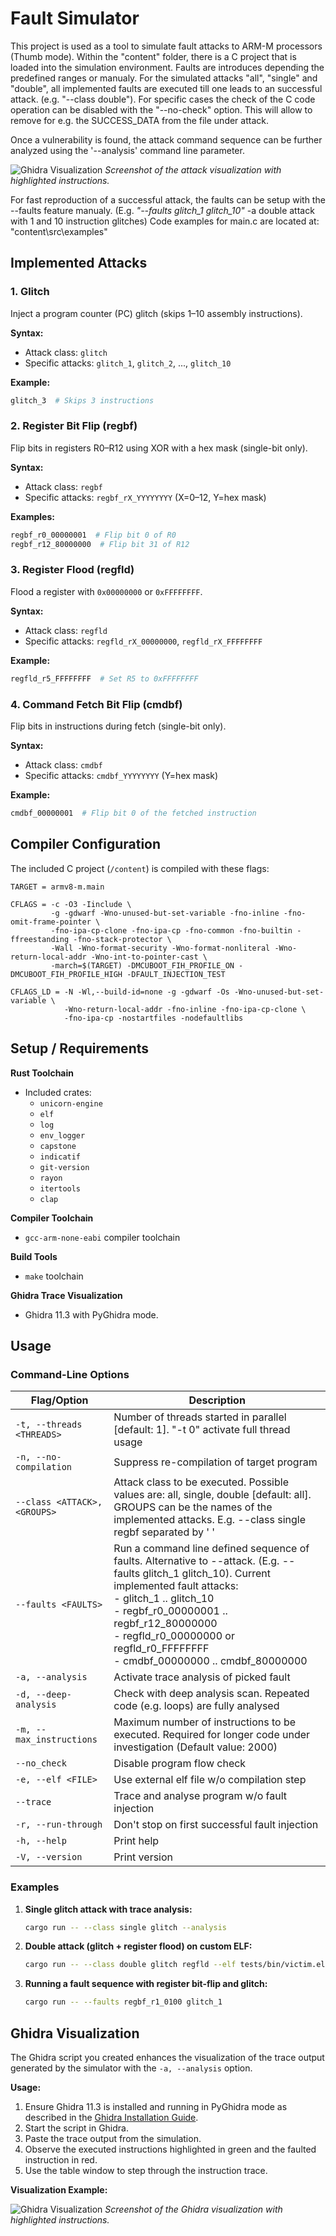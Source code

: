 # Fault Simulator
This project is used as a tool to simulate fault attacks to ARM-M processors (Thumb mode).
Within the "content" folder, there is a C project that is loaded into the simulation environment.
Faults are introduces depending the predefined ranges or manualy. For the simulated attacks "all", "single" and "double", all implemented faults are executed till one leads to an successful attack.
(e.g. "--class double"). For specific cases the check of the C code operation can be disabled with the "--no-check" option. This will allow to remove for e.g. the SUCCESS_DATA from the file under attack.

Once a vulnerability is found, the attack command sequence can be further analyzed using the '--analysis' command line parameter.

![Ghidra Visualization](assets/fault_listing.png)
*Screenshot of the attack visualization with highlighted instructions.*

For fast reproduction of a successful attack, the faults can be setup with the --faults feature manualy.
(E.g. *"--faults glitch_1 glitch_10"* -a double attack with 1 and 10 instruction glitches)
Code examples for main.c are located at: "content\src\examples"

## Implemented Attacks

### 1. Glitch
Inject a program counter (PC) glitch (skips 1–10 assembly instructions).

**Syntax:**
- Attack class: `glitch`
- Specific attacks: `glitch_1`, `glitch_2`, ..., `glitch_10`

**Example:**
```bash
glitch_3  # Skips 3 instructions
```

### 2. Register Bit Flip (regbf)
Flip bits in registers R0–R12 using XOR with a hex mask (single-bit only).

**Syntax:**
- Attack class: `regbf`
- Specific attacks: `regbf_rX_YYYYYYYY` (X=0–12, Y=hex mask)

**Examples:**
```bash
regbf_r0_00000001  # Flip bit 0 of R0
regbf_r12_80000000  # Flip bit 31 of R12
```

### 3. Register Flood (regfld)
Flood a register with `0x00000000` or `0xFFFFFFFF`.

**Syntax:**
- Attack class: `regfld`
- Specific attacks: `regfld_rX_00000000`, `regfld_rX_FFFFFFFF`

**Example:**
```bash
regfld_r5_FFFFFFFF  # Set R5 to 0xFFFFFFFF
```

### 4. Command Fetch Bit Flip (cmdbf)
Flip bits in instructions during fetch (single-bit only).

**Syntax:**
- Attack class: `cmdbf`
- Specific attacks: `cmdbf_YYYYYYYY` (Y=hex mask)

**Example:**
```bash
cmdbf_00000001  # Flip bit 0 of the fetched instruction
```

## Compiler Configuration

The included C project (`/content`) is compiled with these flags:

```make
TARGET = armv8-m.main

CFLAGS = -c -O3 -Iinclude \
         -g -gdwarf -Wno-unused-but-set-variable -fno-inline -fno-omit-frame-pointer \
         -fno-ipa-cp-clone -fno-ipa-cp -fno-common -fno-builtin -ffreestanding -fno-stack-protector \
         -Wall -Wno-format-security -Wno-format-nonliteral -Wno-return-local-addr -Wno-int-to-pointer-cast \
         -march=$(TARGET) -DMCUBOOT_FIH_PROFILE_ON -DMCUBOOT_FIH_PROFILE_HIGH -DFAULT_INJECTION_TEST

CFLAGS_LD = -N -Wl,--build-id=none -g -gdwarf -Os -Wno-unused-but-set-variable \
            -Wno-return-local-addr -fno-inline -fno-ipa-cp-clone \
            -fno-ipa-cp -nostartfiles -nodefaultlibs
```

## Setup / Requirements
**Rust Toolchain**
- Included crates:
  - `unicorn-engine`
  - `elf`
  - `log`
  - `env_logger`
  - `capstone`
  - `indicatif`
  - `git-version`
  - `rayon`
  - `itertools`
  - `clap`

**Compiler Toolchain**
- `gcc-arm-none-eabi` compiler toolchain

**Build Tools**
- `make` toolchain

**Ghidra Trace Visualization**
- Ghidra 11.3 with PyGhidra mode.

## Usage

### Command-Line Options
| Flag/Option                    | Description |
|--------------------------------|-------------|
| `-t, --threads <THREADS>`      | Number of threads started in parallel [default: 1]. "-t 0" activate full thread usage |
| `-n, --no-compilation`         | Suppress re-compilation of target program |
| `--class <ATTACK>,<GROUPS>`    | Attack class to be executed. Possible values are: all, single, double [default: all]. GROUPS can be the names of the implemented attacks. E.g. --class single regbf separated by ' ' |
| `--faults <FAULTS>`            | Run a command line defined sequence of faults. Alternative to --attack. (E.g. --faults glitch_1 glitch_10). Current implemented fault attacks: <br> - glitch_1 .. glitch_10 <br> - regbf_r0_00000001 .. regbf_r12_80000000 <br> - regfld_r0_00000000 or regfld_r0_FFFFFFFF <br> - cmdbf_00000000 .. cmdbf_80000000 |
| `-a, --analysis`               | Activate trace analysis of picked fault |
| `-d, --deep-analysis`          | Check with deep analysis scan. Repeated code (e.g. loops) are fully analysed |
| `-m, --max_instructions`       | Maximum number of instructions to be executed. Required for longer code under investigation (Default value: 2000) |
| `--no_check`                   | Disable program flow check |
| `-e, --elf <FILE>`             | Use external elf file w/o compilation step |
| `--trace`                      | Trace and analyse program w/o fault injection |
| `-r, --run-through`            | Don't stop on first successful fault injection |
| `-h, --help`                   | Print help |
| `-V, --version`                | Print version |

### Examples

1. **Single glitch attack with trace analysis:**
   ```bash
   cargo run -- --class single glitch --analysis
   ```  

2. **Double attack (glitch + register flood) on custom ELF:**
   ```bash
   cargo run -- --class double glitch regfld --elf tests/bin/victim.elf -t 4
   ```
3. **Running a fault sequence with register bit-flip and glitch:**
   ```bash
   cargo run -- --faults regbf_r1_0100 glitch_1
   ```

## Ghidra Visualization

The Ghidra script you created enhances the visualization of the trace output generated by the simulator with the `-a, --analysis` option. 

**Usage:**

1.  Ensure Ghidra 11.3 is installed and running in PyGhidra mode as described in the [Ghidra Installation Guide](https://github.com/NationalSecurityAgency/ghidra/blob/Ghidra_11.3_build/GhidraDocs/InstallationGuide.md#pyghidra-mode).
2. Start the script in Ghidra.
3. Paste the trace output from the simulation.
4. Observe the executed instructions highlighted in green and the faulted instruction in red.
5. Use the table window to step through the instruction trace.

**Visualization Example:**

![Ghidra Visualization](assets/ghidra_vis.png)
*Screenshot of the Ghidra visualization with highlighted instructions.*
